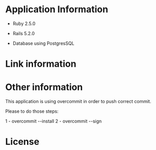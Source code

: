 # Application Information

* Ruby 2.5.0

* Rails 5.2.0

* Database using PostgresSQL

# Link information



# Other information

This application is using overcommit in order to push correct commit.

Please to do those steps:

1 - overcommit --install
2 - overcommit --sign

# License




